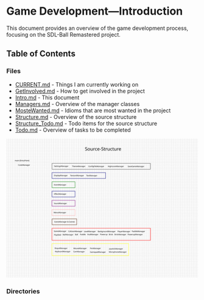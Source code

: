 # Game Development—Introduction

This document provides an overview of the game development process, focusing on the SDL-Ball Remastered project.

## Table of Contents

### Files

- [CURRENT.md](CURRENT.md) - Things I am currently working on
- [GetInvolved.md](GetInvolved.md) - How to get involved in the project
- [Intro.md](Intro.md) - This document
- [Managers.md](Managers.md) - Overview of the manager classes
- [MosteWanted.md](MosteWanted.md) - Idioms that are most wanted in the project
- [Structure.md](Structure.md) - Overview of the source structure
- [Structure_Todo.md](Structure_Todo.md) - Todo items for the source structure
- [Todo.md](Todo.md) - Overview of tasks to be completed

![Structure Overview](Structure.svg)

### Directories

